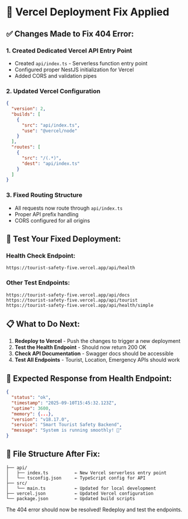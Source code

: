 # 🔧 Vercel Deployment Fix Applied

## ✅ Changes Made to Fix 404 Error:

### 1. **Created Dedicated Vercel API Entry Point**
- Created `api/index.ts` - Serverless function entry point
- Configured proper NestJS initialization for Vercel
- Added CORS and validation pipes

### 2. **Updated Vercel Configuration**
```json
{
  "version": 2,
  "builds": [
    {
      "src": "api/index.ts",
      "use": "@vercel/node"
    }
  ],
  "routes": [
    {
      "src": "/(.*)",
      "dest": "api/index.ts"
    }
  ]
}
```

### 3. **Fixed Routing Structure**
- All requests now route through `api/index.ts`
- Proper API prefix handling
- CORS configured for all origins

## 🚀 Test Your Fixed Deployment:

### **Health Check Endpoint:**
```
https://tourist-safety-five.vercel.app/api/health
```

### **Other Test Endpoints:**
```
https://tourist-safety-five.vercel.app/api/docs
https://tourist-safety-five.vercel.app/api/tourist
https://tourist-safety-five.vercel.app/api/health/simple
```

## 📋 What to Do Next:

1. **Redeploy to Vercel** - Push the changes to trigger a new deployment
2. **Test the Health Endpoint** - Should now return 200 OK
3. **Check API Documentation** - Swagger docs should be accessible
4. **Test All Endpoints** - Tourist, Location, Emergency APIs should work

## 🎯 Expected Response from Health Endpoint:
```json
{
  "status": "ok",
  "timestamp": "2025-09-10T15:45:32.123Z",
  "uptime": 3600,
  "memory": {...},
  "version": "v18.17.0",
  "service": "Smart Tourist Safety Backend",
  "message": "System is running smoothly! 🚀"
}
```

## 🔧 File Structure After Fix:
```
├── api/
│   ├── index.ts          ← New Vercel serverless entry point
│   └── tsconfig.json     ← TypeScript config for API
├── src/
│   └── main.ts           ← Updated for local development
├── vercel.json           ← Updated Vercel configuration
└── package.json          ← Updated build scripts
```

The 404 error should now be resolved! Redeploy and test the endpoints.
